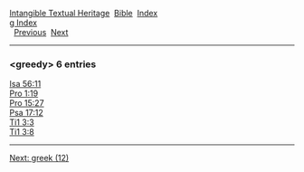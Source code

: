 [Intangible Textual Heritage](../../index)  [Bible](../index) 
[Index](index)   
[g Index](_g_)  
  [Previous](c04926)  [Next](c04928) 

------------------------------------------------------------------------

### &lt;greedy&gt; 6 entries

[Isa 56:11](../kjv/isa056.htm#011)  
[Pro 1:19](../kjv/pro001.htm#019)  
[Pro 15:27](../kjv/pro015.htm#027)  
[Psa 17:12](../kjv/psa017.htm#012)  
[Ti1 3:3](../kjv/ti1003.htm#003)  
[Ti1 3:8](../kjv/ti1003.htm#008)  

------------------------------------------------------------------------

[Next: greek (12)](c04928)
